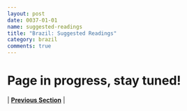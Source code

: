 ```yaml
---
layout: post
date: 0037-01-01
name: suggested-readings
title: "Brazil: Suggested Readings"
category: brazil
comments: true
---
```


# Page in progress, stay tuned!


| **[Previous Section]( https://neo-project.github.io/global-blockchain-compliance-hub//brazil/brazil-nullify-smart-contracts.html)** |
